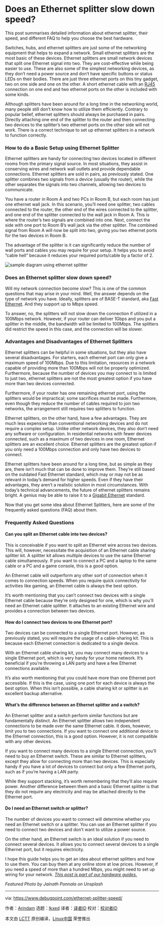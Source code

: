 [#]: subject: "Does an Ethernet splitter slow down speed?"
[#]: via: "https://www.debugpoint.com/ethernet-splitter-speed/"
[#]: author: "Arindam https://www.debugpoint.com/author/admin1/"
[#]: collector: "lkxed"
[#]: translator: "MCGA"
[#]: reviewer: " "
[#]: publisher: " "
[#]: url: " "

Does an Ethernet splitter slow down speed?
======
This post summarises detailed information about ethernet splitter, their speed, and different FAQ to help you choose the best hardware.

Switches, hubs, and ethernet splitters are just some of the networking equipment that helps to expand a network. Small ethernet splitters are the most basic of these devices. Ethernet splitters are small network devices that split one Ethernet signal into two. They are cost-effective while being easier to use. These are also some of the simplest networking devices, as they don’t need a power source and don’t have specific buttons or status LEDs on their bodies. There are just three ethernet ports on this tiny gadget, two on one side and one on the other. A short ethernet cable with an [RJ45][1] connection on one end and two ethernet ports on the other is included with some kinds.

Although splitters have been around for a long time in the networking world, many people still don’t know how to utilize them efficiently. Contrary to popular belief, ethernet splitters should always be purchased in pairs. Directly attaching one end of the splitter to the router and then connecting two devices to the splitter’s two ethernet ports on the other side will not work. There is a correct technique to set up ethernet splitters in a network to function correctly.

### How to do a Basic Setup using Ethernet Splitter

Ethernet splitters are handy for connecting two devices located in different rooms from the primary signal source. In most situations, they assist in conserving wires and network wall outlets and provide dependable connections. Ethernet splitters are sold in pairs, as previously stated. One splitter combines two signals from a device (usually the router), while the other separates the signals into two channels, allowing two devices to communicate.

You have a router in Room A and two PCs in Room B, but each room has just one ethernet wall jack. In this scenario, you’ll need one splitter, two cables connected to the router, the other end of the wires connected to the splitter, and one end of the splitter connected to the wall jack in Room A. This is where the router’s two signals are combined into one. Next, connect the side with one port to Room B’s wall jack via the other splitter. The combined signal from Room A will now be split into two, giving you two ethernet ports for the two devices in Room B.

The advantage of the splitter is it can significantly reduce the number of wall ports and cables you may require for your setup. It helps you to avoid “cable hell” because it reduces your required ports/cable by a factor of 2.

![sample diagram using ethernet splitter][2]

### Does an Ethernet splitter slow down speed?

Will my network connection become slow? This is one of the common questions that may arise in your mind. Well, the answer depends on the type of network you have. Ideally, splitters are of BASE-T standard, aka [Fast Ethernet][3]. And they support up to Mbps speed.

To answer, no, the splitters will not slow down the connection if utilized in a 100Mbps network. However, if your router can deliver 1Gbps and you put a splitter in the middle, the bandwidth will be limited to 100Mbps. The splitters did restrict the speed in this case, and the connection will be slower.

### Advantages and Disadvantages of Ethernet Splitters

Ethernet splitters can be helpful in some situations, but they also have several disadvantages. For starters, each ethernet port can only give a maximum speed of 100Mbps. Due to this limitation, resources in a network capable of providing more than 100Mbps will not be properly optimized. Furthermore, because the number of devices you may connect to is limited to just two, ethernet splitters are not the most greatest option if you have more than two devices connected.

Furthermore, if your router has one remaining ethernet port, using the splitters would be impractical; some sacrifices must be made. Furthermore, even though they reduce the number of cables required to join two networks, the arrangement still requires two splitters to function.

Ethernet splitters, on the other hand, have a few advantages. They are much less expensive than conventional networking devices and do not require a complex setup. Unlike other network devices, they also don’t need any software or configuration. In residential networks with fewer devices connected, such as a maximum of two devices in one room, Ethernet splitters are an excellent choice. Ethernet splitters are the greatest option if you only need a 100Mbps connection and only have two devices to connect.

Ethernet splitters have been around for a long time, but as simple as they are, there isn’t much that can be done to improve them. They’re still based on the outdated Fast Ethernet standard, which may or may not be as relevant in today’s demand for higher speeds. Even if they have their advantages, they aren’t a realistic solution in most circumstances. With today’s technical advancements, the future of ethernet splitters remains bright. A genius may be able to raise it to a [Gigabit Ethernet][4] standard.

Now that you get some idea about Ethernet Splitters, here are some of the frequently asked questions (FAQ) about them.

### Frequently Asked Questions

#### Can you split an Ethernet cable into two devices?

This is conceivable if you want to split an Ethernet wire across two devices. This will, however, necessitate the acquisition of an Ethernet cable sharing splitter kit. A splitter kit allows multiple devices to use the same Ethernet cable simultaneously. If you want to connect a PC and a laptop to the same cable or a PC and a game console, this is a good option.

An Ethernet cable will outperform any other sort of connection when it comes to connection speeds. When you require quick connectivity for activities like gaming, an Ethernet cable is always the best option.

It’s worth mentioning that you can’t connect two devices with a single Ethernet cable because they’re only designed for one, which is why you’ll need an Ethernet cable splitter. It attaches to an existing Ethernet wire and provides a connection between two devices.

#### How do I connect two devices to one Ethernet port?

Two devices can be connected to a single Ethernet port. However, as previously stated, you will require the usage of a cable-sharing kit. This is because each Ethernet connection is dedicated to a single device.

With an Ethernet cable sharing kit, you may connect many devices to a single Ethernet port, which is very handy for your home network. It’s beneficial if you’re throwing a LAN party and have a few Ethernet connections available.

It’s also worth mentioning that you could have more than one Ethernet port accessible. If this is the case, using one port for each device is always the best option. When this isn’t possible, a cable sharing kit or splitter is an excellent backup alternative.

#### What’s the difference between an Ethernet splitter and a switch?

An Ethernet splitter and a switch perform similar functions but are fundamentally distinct. An Ethernet splitter allows two independent connections to be made over the same Ethernet cable. It does, however, limit you to two connections. If you want to connect one additional device to the Ethernet connection, this is a good option. However, it is not compatible with any other devices.

If you want to connect many devices to a single Ethernet connection, you’ll need to buy an Ethernet switch. These are similar to Ethernet splitters, except they allow for connecting more than two devices. This is especially handy if you have a lot of devices to connect but only a few Ethernet ports, such as if you’re having a LAN party.

While they support stacking, it’s worth remembering that they’ll also require power. Another difference between them and a basic Ethernet splitter is that they do not require any electricity and may be attached directly to the Ethernet port.

#### Do I need an Ethernet switch or splitter?

The number of devices you want to connect will determine whether you need an Ethernet switch or a splitter. You can use an Ethernet splitter if you need to connect two devices and don’t want to utilize a power source.

On the other hand, an Ethernet switch is an ideal solution if you need to connect several devices. It allows you to connect several devices to a single Ethernet port, but it requires electricity.

I hope this guide helps you to get an idea about ethernet splitters and how to use them. You can buy them at any online store at low prices. However, if you need a speed of more than a hundred Mbps, you might need to set up wiring for your network. *[This post is part of our hardware guides.][5]*

*Featured Photo by Jainath Ponnala on Unsplash*

--------------------------------------------------------------------------------

via: https://www.debugpoint.com/ethernet-splitter-speed/

作者：[Arindam][a]
选题：[lkxed][b]
译者：[译者ID](https://github.com/译者ID)
校对：[校对者ID](https://github.com/校对者ID)

本文由 [LCTT](https://github.com/LCTT/TranslateProject) 原创编译，[Linux中国](https://linux.cn/) 荣誉推出

[a]: https://www.debugpoint.com/author/admin1/
[b]: https://github.com/lkxed
[1]: https://en.wikipedia.org/wiki/Registered_jack
[2]: https://www.debugpoint.com/wp-content/uploads/2021/10/sample-diagram-using-ethernet-splitter-1024x896.jpg
[3]: https://en.wikipedia.org/wiki/Fast_Ethernet
[4]: https://en.wikipedia.org/wiki/Gigabit_Ethernet
[5]: https://www.debugpoint.com/category/hardware
